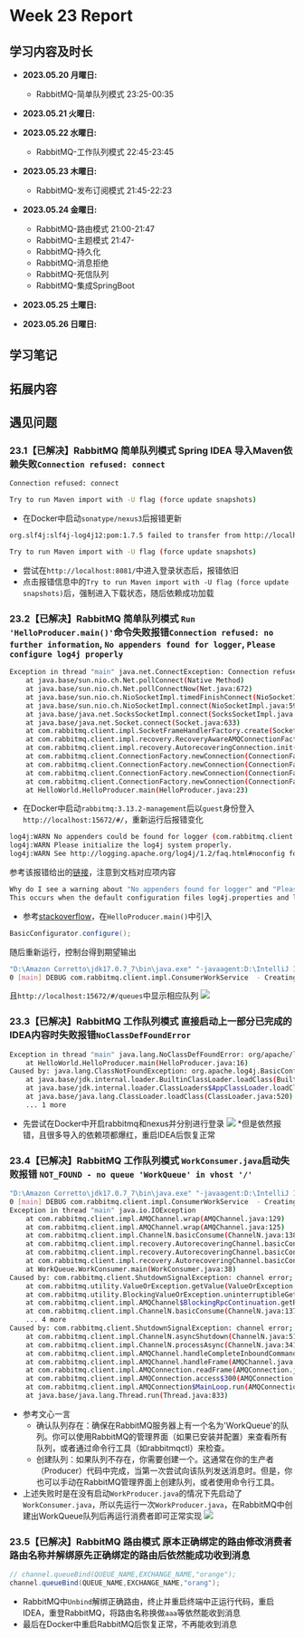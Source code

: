 # Week 23 Report

## 学习内容及时长

* **2023.05.20 月曜日:** 
  * RabbitMQ-简单队列模式 23:25-00:35

* **2023.05.21 火曜日:** 

* **2023.05.22 水曜日:** 
  * RabbitMQ-工作队列模式 22:45-23:45

* **2023.05.23 木曜日:** 
  * RabbitMQ-发布订阅模式 21:45-22:23

* **2023.05.24 金曜日:** 
  * RabbitMQ-路由模式 21:00-21:47
  * RabbitMQ-主题模式 21:47-
  * RabbitMQ-持久化 
  * RabbitMQ-消息拒绝 
  * RabbitMQ-死信队列 
  * RabbitMQ-集成SpringBoot 

* **2023.05.25 土曜日:** 

* **2023.05.26 日曜日:** 

## 学习笔记

## 拓展内容

## 遇见问题

### 23.1【已解决】RabbitMQ 简单队列模式 Spring IDEA 导入Maven依赖失败`Connection refused: connect`
```bash
Connection refused: connect

Try to run Maven import with -U flag (force update snapshots)
```
* 在Docker中启动`sonatype/nexus3`后报错更新
```bash
org.slf4j:slf4j-log4j12:pom:1.7.5 failed to transfer from http://localhost:8081/repository/maven-public/ during a previous attempt. This failure was cached in the local repository and resolution is not reattempted until the update interval of maven-public has elapsed or updates are forced. Original error: Could not transfer artifact org.slf4j:slf4j-log4j12:pom:1.7.5 from/to maven-public (http://localhost:8081/repository/maven-public/): transfer failed for http://localhost:8081/repository/maven-public/org/slf4j/slf4j-log4j12/1.7.5/slf4j-log4j12-1.7.5.pom

Try to run Maven import with -U flag (force update snapshots)
```
* 尝试在`http://localhost:8081/`中进入登录状态后，报错依旧
* 点击报错信息中的`Try to run Maven import with -U flag (force update snapshots)`后，强制进入下载状态，随后依赖成功加载

### 23.2【已解决】RabbitMQ 简单队列模式 `Run 'HelloProducer.main()'`命令失败报错`Connection refused: no further information`, `No appenders found for logger`, `Please configure log4j properly`
```bash
Exception in thread "main" java.net.ConnectException: Connection refused: no further information
	at java.base/sun.nio.ch.Net.pollConnect(Native Method)
	at java.base/sun.nio.ch.Net.pollConnectNow(Net.java:672)
	at java.base/sun.nio.ch.NioSocketImpl.timedFinishConnect(NioSocketImpl.java:542)
	at java.base/sun.nio.ch.NioSocketImpl.connect(NioSocketImpl.java:597)
	at java.base/java.net.SocksSocketImpl.connect(SocksSocketImpl.java:327)
	at java.base/java.net.Socket.connect(Socket.java:633)
	at com.rabbitmq.client.impl.SocketFrameHandlerFactory.create(SocketFrameHandlerFactory.java:59)
	at com.rabbitmq.client.impl.recovery.RecoveryAwareAMQConnectionFactory.newConnection(RecoveryAwareAMQConnectionFactory.java:63)
	at com.rabbitmq.client.impl.recovery.AutorecoveringConnection.init(AutorecoveringConnection.java:160)
	at com.rabbitmq.client.ConnectionFactory.newConnection(ConnectionFactory.java:1216)
	at com.rabbitmq.client.ConnectionFactory.newConnection(ConnectionFactory.java:1173)
	at com.rabbitmq.client.ConnectionFactory.newConnection(ConnectionFactory.java:1131)
	at com.rabbitmq.client.ConnectionFactory.newConnection(ConnectionFactory.java:1294)
	at HelloWorld.HelloProducer.main(HelloProducer.java:23)
```
* 在Docker中启动`rabbitmq:3.13.2-management`后以`guest`身份登入`http://localhost:15672/#/`，重新运行后报错变化
```bash
log4j:WARN No appenders could be found for logger (com.rabbitmq.client.impl.ConsumerWorkService).
log4j:WARN Please initialize the log4j system properly.
log4j:WARN See http://logging.apache.org/log4j/1.2/faq.html#noconfig for more info.
```
参考该报错给出的[链接](http://logging.apache.org/log4j/1.2/faq.html#noconfig)，注意到文档对应项内容
```bash
Why do I see a warning about "No appenders found for logger" and "Please configure log4j properly"?
This occurs when the default configuration files log4j.properties and log4j.xml can not be found and the application performs no explicit configuration. log4j uses Thread.getContextClassLoader().getResource() to locate the default configuration files and does not directly check the file system. Knowing the appropriate location to place log4j.properties or log4j.xml requires understanding the search strategy of the class loader in use. log4j does not provide a default configuration since output to the console or to the file system may be prohibited in some environments. Also see FAQ: Why can't log4j find my properties in a J2EE or WAR application?.
```
* 参考[stackoverflow](https://stackoverflow.com/questions/12532339/no-appenders-could-be-found-for-loggerlog4j)，在`HelloProducer.main()`中引入
```java
BasicConfigurator.configure();
```
随后重新运行，控制台得到期望输出
```bash
"D:\Amazon Corretto\jdk17.0.7_7\bin\java.exe" "-javaagent:D:\IntelliJ IDEA Community Edition 2023.1.2\lib\idea_rt.jar=64442:D:\IntelliJ IDEA Community Edition 2023.1.2\bin" -Dfile.encoding=UTF-8 -classpath G:\NiHon-IT-Training-Plan\RabbitMQ\SpringRabbitMQ\target\classes;C:\Users\Toubun\.m2\repository\com\rabbitmq\amqp-client\5.16.0\amqp-client-5.16.0.jar;C:\Users\Toubun\.m2\repository\org\slf4j\slf4j-api\1.7.36\slf4j-api-1.7.36.jar;C:\Users\Toubun\.m2\repository\org\slf4j\slf4j-log4j12\1.7.5\slf4j-log4j12-1.7.5.jar;C:\Users\Toubun\.m2\repository\log4j\log4j\1.2.17\log4j-1.2.17.jar HelloWorld.HelloProducer
0 [main] DEBUG com.rabbitmq.client.impl.ConsumerWorkService  - Creating executor service with 12 thread(s) for consumer work service
```
且`http://localhost:15672/#/queues`中显示相应队列
![](https://github.com/toubun24/NiHon-IT-Training-Plan/blob/main/imgStorage/QQ20240521001637.png)

### 23.3【已解决】RabbitMQ 工作队列模式 直接启动上一部分已完成的IDEA内容时失败报错`NoClassDefFoundError`
```bash
Exception in thread "main" java.lang.NoClassDefFoundError: org/apache/log4j/BasicConfigurator
	at HelloWorld.HelloProducer.main(HelloProducer.java:16)
Caused by: java.lang.ClassNotFoundException: org.apache.log4j.BasicConfigurator
	at java.base/jdk.internal.loader.BuiltinClassLoader.loadClass(BuiltinClassLoader.java:641)
	at java.base/jdk.internal.loader.ClassLoaders$AppClassLoader.loadClass(ClassLoaders.java:188)
	at java.base/java.lang.ClassLoader.loadClass(ClassLoader.java:520)
	... 1 more
```
* 先尝试在Docker中开启rabbitmq和nexus并分别进行登录
![](https://github.com/toubun24/NiHon-IT-Training-Plan/blob/main/imgStorage/QQ20240522225320.png)
*但是依然报错，且很多导入的依赖项都爆红，重启IDEA后恢复正常

### 23.4【已解决】RabbitMQ 工作队列模式 `WorkConsumer.java`启动失败报错 `NOT_FOUND - no queue 'WorkQueue' in vhost '/'`
```bash
"D:\Amazon Corretto\jdk17.0.7_7\bin\java.exe" "-javaagent:D:\IntelliJ IDEA Community Edition 2023.1.2\lib\idea_rt.jar=57938:D:\IntelliJ IDEA Community Edition 2023.1.2\bin" -Dfile.encoding=UTF-8 -classpath G:\NiHon-IT-Training-Plan\RabbitMQ\SpringRabbitMQ\target\classes;C:\Users\Toubun\.m2\repository\com\rabbitmq\amqp-client\5.16.0\amqp-client-5.16.0.jar;C:\Users\Toubun\.m2\repository\org\slf4j\slf4j-api\1.7.36\slf4j-api-1.7.36.jar;C:\Users\Toubun\.m2\repository\org\slf4j\slf4j-log4j12\1.7.5\slf4j-log4j12-1.7.5.jar;C:\Users\Toubun\.m2\repository\log4j\log4j\1.2.17\log4j-1.2.17.jar WorkQueue.WorkConsumer
0 [main] DEBUG com.rabbitmq.client.impl.ConsumerWorkService  - Creating executor service with 12 thread(s) for consumer work service
Exception in thread "main" java.io.IOException
	at com.rabbitmq.client.impl.AMQChannel.wrap(AMQChannel.java:129)
	at com.rabbitmq.client.impl.AMQChannel.wrap(AMQChannel.java:125)
	at com.rabbitmq.client.impl.ChannelN.basicConsume(ChannelN.java:1384)
	at com.rabbitmq.client.impl.recovery.AutorecoveringChannel.basicConsume(AutorecoveringChannel.java:543)
	at com.rabbitmq.client.impl.recovery.AutorecoveringChannel.basicConsume(AutorecoveringChannel.java:497)
	at com.rabbitmq.client.impl.recovery.AutorecoveringChannel.basicConsume(AutorecoveringChannel.java:480)
	at WorkQueue.WorkConsumer.main(WorkConsumer.java:38)
Caused by: com.rabbitmq.client.ShutdownSignalException: channel error; protocol method: #method<channel.close>(reply-code=404, reply-text=NOT_FOUND - no queue 'WorkQueue' in vhost '/', class-id=60, method-id=20)
	at com.rabbitmq.utility.ValueOrException.getValue(ValueOrException.java:66)
	at com.rabbitmq.utility.BlockingValueOrException.uninterruptibleGetValue(BlockingValueOrException.java:36)
	at com.rabbitmq.client.impl.AMQChannel$BlockingRpcContinuation.getReply(AMQChannel.java:502)
	at com.rabbitmq.client.impl.ChannelN.basicConsume(ChannelN.java:1378)
	... 4 more
Caused by: com.rabbitmq.client.ShutdownSignalException: channel error; protocol method: #method<channel.close>(reply-code=404, reply-text=NOT_FOUND - no queue 'WorkQueue' in vhost '/', class-id=60, method-id=20)
	at com.rabbitmq.client.impl.ChannelN.asyncShutdown(ChannelN.java:517)
	at com.rabbitmq.client.impl.ChannelN.processAsync(ChannelN.java:341)
	at com.rabbitmq.client.impl.AMQChannel.handleCompleteInboundCommand(AMQChannel.java:182)
	at com.rabbitmq.client.impl.AMQChannel.handleFrame(AMQChannel.java:114)
	at com.rabbitmq.client.impl.AMQConnection.readFrame(AMQConnection.java:739)
	at com.rabbitmq.client.impl.AMQConnection.access$300(AMQConnection.java:47)
	at com.rabbitmq.client.impl.AMQConnection$MainLoop.run(AMQConnection.java:666)
	at java.base/java.lang.Thread.run(Thread.java:833)
```
* 参考文心一言
  * 确认队列存在：确保在RabbitMQ服务器上有一个名为'WorkQueue'的队列。你可以使用RabbitMQ的管理界面（如果已安装并配置）来查看所有队列，或者通过命令行工具（如rabbitmqctl）来检查。
  * 创建队列：如果队列不存在，你需要创建一个。这通常在你的生产者（Producer）代码中完成，当第一次尝试向该队列发送消息时。但是，你也可以手动在RabbitMQ管理界面上创建队列，或者使用命令行工具。
* 上述失败时是在没有启动`WorkProducer.java`的情况下先启动了`WorkConsumer.java`，所以先运行一次`WorkProducer.java`，在RabbitMQ中创建出WorkQueue队列后再运行消费者即可正常实现
![](https://github.com/toubun24/NiHon-IT-Training-Plan/blob/main/imgStorage/QQ20240522232613.png)

### 23.5【已解决】RabbitMQ 路由模式 原本正确绑定的路由修改消费者路由名称并解绑原先正确绑定的路由后依然能成功收到消息
```java
// channel.queueBind(QUEUE_NAME,EXCHANGE_NAME,"orange");
channel.queueBind(QUEUE_NAME,EXCHANGE_NAME,"orang");
```
* RabbitMQ中`Unbind`解绑正确路由，终止并重启终端中正运行代码，重启IDEA，重登RabbitMQ，将路由名称换做`aaa`等依然能收到消息
* 最后在Docker中重启RabbitMQ后恢复正常，不再能收到消息